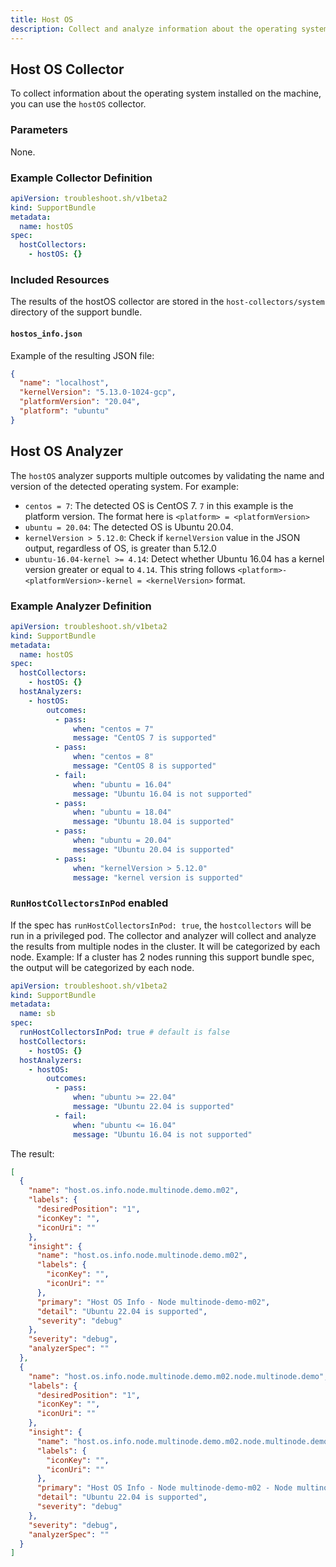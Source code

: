 ```yaml
---
title: Host OS
description: Collect and analyze information about the operating system (OS) installed on the machine.
---
```


## Host OS Collector

To collect information about the operating system installed on the machine, you can use the `hostOS` collector.

### Parameters

None.

### Example Collector Definition

```yaml
apiVersion: troubleshoot.sh/v1beta2
kind: SupportBundle
metadata:
  name: hostOS
spec:
  hostCollectors:
    - hostOS: {}
```

### Included Resources

The results of the hostOS collector are stored in the `host-collectors/system` directory of the support bundle.

#### `hostos_info.json`

Example of the resulting JSON file:

```json
{
  "name": "localhost",
  "kernelVersion": "5.13.0-1024-gcp",
  "platformVersion": "20.04",
  "platform": "ubuntu"
}
```

## Host OS Analyzer

The `hostOS` analyzer supports multiple outcomes by validating the name and version of the detected operating system. For example:

- `centos = 7`: The detected OS is CentOS 7. `7` in this example is the platform version. The format here is `<platform> = <platformVersion>`
- `ubuntu = 20.04`: The detected OS is Ubuntu 20.04.
- `kernelVersion > 5.12.0`: Check if `kernelVersion` value in the JSON output, regardless of OS, is greater than 5.12.0
- `ubuntu-16.04-kernel >= 4.14`: Detect whether Ubuntu 16.04 has a kernel version greater or equal to `4.14`. This string follows `<platform>-<platformVersion>-kernel = <kernelVersion>` format.

### Example Analyzer Definition

```yaml
apiVersion: troubleshoot.sh/v1beta2
kind: SupportBundle
metadata:
  name: hostOS
spec:
  hostCollectors:
    - hostOS: {}
  hostAnalyzers:
    - hostOS:
        outcomes:
          - pass:
              when: "centos = 7"
              message: "CentOS 7 is supported"
          - pass:
              when: "centos = 8"
              message: "CentOS 8 is supported"
          - fail:
              when: "ubuntu = 16.04"
              message: "Ubuntu 16.04 is not supported"
          - pass:
              when: "ubuntu = 18.04"
              message: "Ubuntu 18.04 is supported"
          - pass:
              when: "ubuntu = 20.04"
              message: "Ubuntu 20.04 is supported"
          - pass:
              when: "kernelVersion > 5.12.0"
              message: "kernel version is supported"
```

### `RunHostCollectorsInPod` enabled

If the spec has `runHostCollectorsInPod: true`, the `hostcollectors` will be run in a privileged pod. The collector and analyzer will collect and analyze the results from multiple nodes in the cluster. It will be categorized by each node.
Example:
If a cluster has 2 nodes running this support bundle spec, the output will be categorized by each node.

```yaml
apiVersion: troubleshoot.sh/v1beta2
kind: SupportBundle
metadata:
  name: sb
spec:
  runHostCollectorsInPod: true # default is false
  hostCollectors:
    - hostOS: {}
  hostAnalyzers:
    - hostOS:
        outcomes:
          - pass:
              when: "ubuntu >= 22.04"
              message: "Ubuntu 22.04 is supported"
          - fail:
              when: "ubuntu <= 16.04"
              message: "Ubuntu 16.04 is not supported"
```

The result:

```json
[
  {
    "name": "host.os.info.node.multinode.demo.m02",
    "labels": {
      "desiredPosition": "1",
      "iconKey": "",
      "iconUri": ""
    },
    "insight": {
      "name": "host.os.info.node.multinode.demo.m02",
      "labels": {
        "iconKey": "",
        "iconUri": ""
      },
      "primary": "Host OS Info - Node multinode-demo-m02",
      "detail": "Ubuntu 22.04 is supported",
      "severity": "debug"
    },
    "severity": "debug",
    "analyzerSpec": ""
  },
  {
    "name": "host.os.info.node.multinode.demo.m02.node.multinode.demo",
    "labels": {
      "desiredPosition": "1",
      "iconKey": "",
      "iconUri": ""
    },
    "insight": {
      "name": "host.os.info.node.multinode.demo.m02.node.multinode.demo",
      "labels": {
        "iconKey": "",
        "iconUri": ""
      },
      "primary": "Host OS Info - Node multinode-demo-m02 - Node multinode-demo",
      "detail": "Ubuntu 22.04 is supported",
      "severity": "debug"
    },
    "severity": "debug",
    "analyzerSpec": ""
  }
]
```
